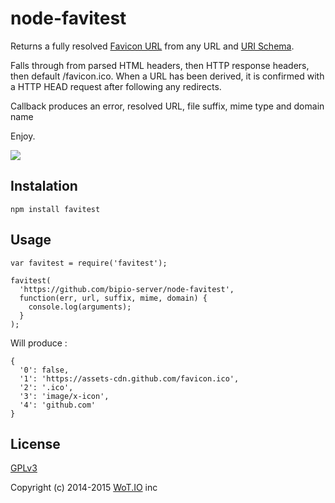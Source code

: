 node-favitest
=============

Returns a fully resolved [Favicon URL](http://en.wikipedia.org/wiki/Favicon) from any URL and [URI Schema](http://en.wikipedia.org/wiki/URI_scheme).

Falls through from parsed HTML headers, then HTTP response headers, then default /favicon.ico. When a URL has been derived, it is confirmed with a HTTP HEAD request after following any redirects.

Callback produces an error, resolved URL, file suffix, mime type and domain name

Enjoy.

<img src="https://travis-ci.org/bipio-server/node-favitest.svg" />

## Instalation

`npm install favitest`

## Usage

```
var favitest = require('favitest');

favitest(
  'https://github.com/bipio-server/node-favitest',
  function(err, url, suffix, mime, domain) {
    console.log(arguments);
  }
);
```

Will produce :

```
{
  '0': false,
  '1': 'https://assets-cdn.github.com/favicon.ico',
  '2': '.ico',
  '3': 'image/x-icon',
  '4': 'github.com'
}
```

## License

[GPLv3](gpl-3.0.txt)

Copyright (c) 2014-2015 [WoT.IO](http://wot.io) inc
